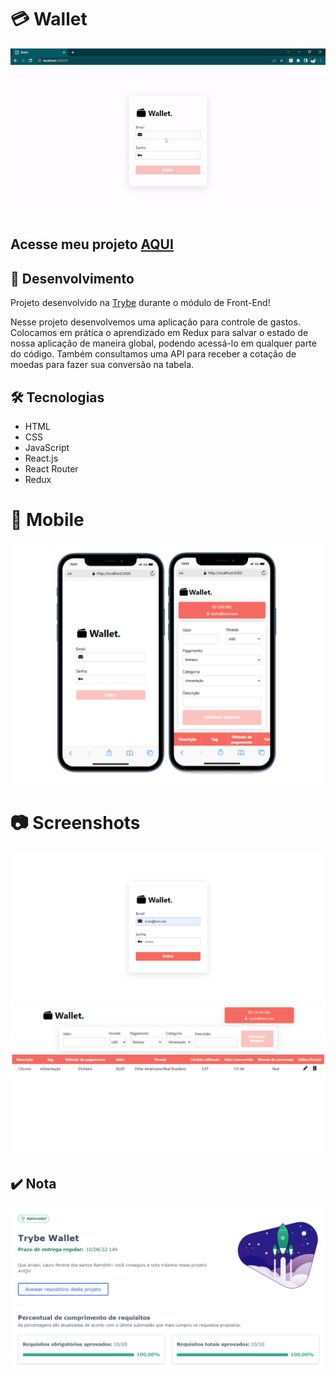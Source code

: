 # :credit_card: Wallet

![Preview Projeto](./imgs/Readme-Gif.gif)

## Acesse meu projeto <a href="https://lauropera.github.io/wallet/">AQUI</a>

## :satellite: Desenvolvimento

Projeto desenvolvido na <a href="https://betrybe.com/" target="_blank">Trybe</a> durante o módulo de Front-End!

Nesse projeto desenvolvemos uma aplicação para controle de gastos. Colocamos em prática o aprendizado em Redux para salvar o estado de nossa aplicação de maneira global, podendo acessá-lo em qualquer parte do código. Também consultamos uma API para receber a cotação de moedas para fazer sua conversão na tabela.

## :hammer_and_wrench: Tecnologias

* HTML
* CSS
* JavaScript
* React.js
* React Router
* Redux

# :iphone: Mobile

![Mobile Screenshot](./imgs/Mobile-Preview.png)

# :camera: Screenshots

![PC Screenshot](./imgs/Login-DesktopPreview.png)
![PC Screenshot](./imgs/Wallet-DesktopPreview.png)

## :heavy_check_mark: Nota
![Minha nota no projeto](./imgs/nota-projeto.png)
